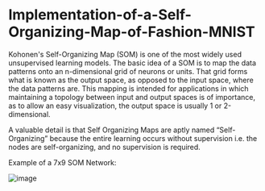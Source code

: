 # Implementation-of-a-Self-Organizing-Map-of-Fashion-MNIST

Kohonen's Self-Organizing Map (SOM) is one of the most widely used unsupervised learning models. The basic idea of a SOM is to map the data patterns onto an n-dimensional grid of neurons
or units. That grid forms what is known as the output space, as opposed to the input space, where the data patterns are. This mapping is intended for applications in which maintaining a
topology between input and output spaces is of importance, as to allow an easy visualization, the output space is usually 1 or 2-dimensional.

A valuable detail is that Self Organizing Maps are aptly named “Self-Organizing” because the entire learning occurs without supervision i.e. the nodes are self-organizing, and no supervision is required.

Example of a 7x9 SOM Network:

![image](https://miro.medium.com/max/840/1*2kk4QGS-08h7GG4GV1mmog.png)
